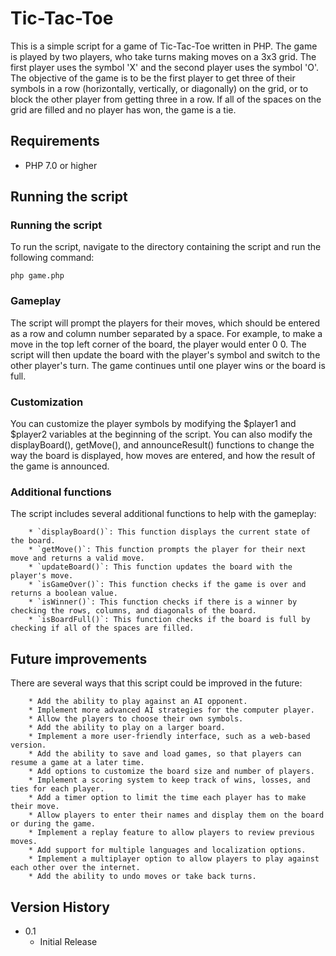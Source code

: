 # Tic-Tac-Toe

This is a simple script for a game of Tic-Tac-Toe written in PHP. The game is played by two players, who take turns making moves on a 3x3 grid. The first player uses the symbol 'X' and the second player uses the symbol 'O'. The objective of the game is to be the first player to get three of their symbols in a row (horizontally, vertically, or diagonally) on the grid, or to block the other player from getting three in a row. If all of the spaces on the grid are filled and no player has won, the game is a tie.

## Requirements

* PHP 7.0 or higher

## Running the script

### Running the script

To run the script, navigate to the directory containing the script and run the following command:

```
php game.php

```

### Gameplay

The script will prompt the players for their moves, which should be entered as a row and column number separated by a space. For example, to make a move in the top left corner of the board, the player would enter 0 0. The script will then update the board with the player's symbol and switch to the other player's turn. The game continues until one player wins or the board is full.

### Customization

You can customize the player symbols by modifying the $player1 and $player2 variables at the beginning of the script. You can also modify the displayBoard(), getMove(), and announceResult() functions to change the way the board is displayed, how moves are entered, and how the result of the game is announced.


### Additional functions

The script includes several additional functions to help with the gameplay:

        * `displayBoard()`: This function displays the current state of the board.
        * `getMove()`: This function prompts the player for their next move and returns a valid move.
        * `updateBoard()`: This function updates the board with the player's move.
        * `isGameOver()`: This function checks if the game is over and returns a boolean value.
        * `isWinner()`: This function checks if there is a winner by checking the rows, columns, and diagonals of the board.
        * `isBoardFull()`: This function checks if the board is full by checking if all of the spaces are filled.

## Future improvements

There are several ways that this script could be improved in the future:

        * Add the ability to play against an AI opponent.
        * Implement more advanced AI strategies for the computer player.
        * Allow the players to choose their own symbols.
        * Add the ability to play on a larger board.
        * Implement a more user-friendly interface, such as a web-based version.
        * Add the ability to save and load games, so that players can resume a game at a later time.
        * Add options to customize the board size and number of players.
        * Implement a scoring system to keep track of wins, losses, and ties for each player.
        * Add a timer option to limit the time each player has to make their move.
        * Allow players to enter their names and display them on the board or during the game.
        * Implement a replay feature to allow players to review previous moves.
        * Add support for multiple languages and localization options.
        * Implement a multiplayer option to allow players to play against each other over the internet.
        * Add the ability to undo moves or take back turns.

## Version History

* 0.1
    * Initial Release
